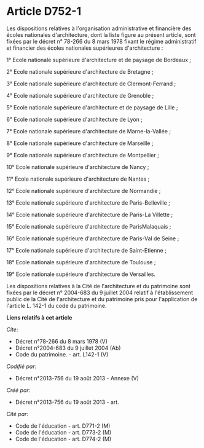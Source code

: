 # Article D752-1

Les dispositions relatives à l'organisation administrative et financière des écoles nationales d'architecture, dont la liste
figure au présent article, sont fixées par le 
décret n° 78-266 du 8 mars 1978
 fixant le régime administratif et financier des écoles nationales supérieures d'architecture :

1° Ecole nationale supérieure d'architecture et de paysage de Bordeaux ;

2° Ecole nationale supérieure d'architecture de Bretagne ;

3° Ecole nationale supérieure d'architecture de Clermont-Ferrand ;

4° Ecole nationale supérieure d'architecture de Grenoble ;

5° Ecole nationale supérieure d'architecture et de paysage de Lille ;

6° Ecole nationale supérieure d'architecture de Lyon ;

7° Ecole nationale supérieure d'architecture de Marne-la-Vallée ;

8° Ecole nationale supérieure d'architecture de Marseille ;

9° Ecole nationale supérieure d'architecture de Montpellier ;

10° Ecole nationale supérieure d'architecture de Nancy ;

11° Ecole nationale supérieure d'architecture de Nantes ;

12° Ecole nationale supérieure d'architecture de Normandie ;

13° Ecole nationale supérieure d'architecture de Paris-Belleville ;

14° Ecole nationale supérieure d'architecture de Paris-La Villette ;

15° Ecole nationale supérieure d'architecture de ParisMalaquais ;

16° Ecole nationale supérieure d'architecture de Paris-Val de Seine ;

17° Ecole nationale supérieure d'architecture de Saint-Etienne ;

18° Ecole nationale supérieure d'architecture de Toulouse ;

19° Ecole nationale supérieure d'architecture de Versailles.

Les dispositions relatives à la Cité de l'architecture et du patrimoine sont fixées par le décret n° 2004-683 du 9 juillet
2004 relatif à l'établissement public de la Cité de l'architecture et du patrimoine pris pour l'application de l'article L.
142-1 du code du patrimoine.

**Liens relatifs à cet article**

_Cite_:

  - Décret n°78-266 du 8 mars 1978 (V)
  - Décret n°2004-683 du 9 juillet 2004 (Ab)
  - Code du patrimoine. - art. L142-1 (V)

_Codifié par_:

  - Décret n°2013-756 du 19 août 2013 -  Annexe (V)

_Créé par_:

  - Décret n°2013-756 du 19 août 2013 - art.

_Cité par_:

  - Code de l'éducation - art. D771-2 (M)
  - Code de l'éducation - art. D773-2 (M)
  - Code de l'éducation - art. D774-2 (M)
